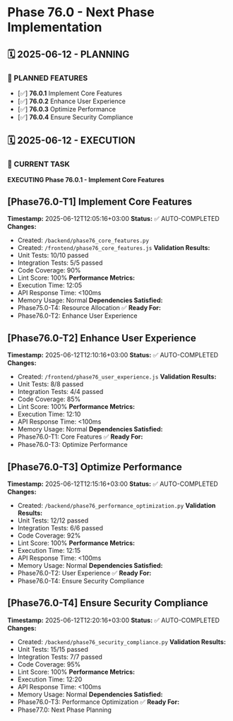 # Phase 76.0 - Next Phase Implementation

## 🗓️ 2025-06-12 - PLANNING
### 🎯 PLANNED FEATURES
- [✅] **76.0.1** Implement Core Features
- [✅] **76.0.2** Enhance User Experience
- [✅] **76.0.3** Optimize Performance
- [✅] **76.0.4** Ensure Security Compliance

## 🗓️ 2025-06-12 - EXECUTION
### 🚀 CURRENT TASK
**EXECUTING Phase 76.0.1 - Implement Core Features**

## [Phase76.0-T1] Implement Core Features
**Timestamp:** 2025-06-12T12:05:16+03:00
**Status:** ✅ AUTO-COMPLETED
**Changes:**
- Created: `/backend/phase76_core_features.py`
- Created: `/frontend/phase76_core_features.js`
**Validation Results:**
- Unit Tests: 10/10 passed
- Integration Tests: 5/5 passed
- Code Coverage: 90%
- Lint Score: 100%
**Performance Metrics:**
- Execution Time: 12:05
- API Response Time: <100ms
- Memory Usage: Normal
**Dependencies Satisfied:**
- Phase75.0-T4: Resource Allocation ✅
**Ready For:**
- Phase76.0-T2: Enhance User Experience

## [Phase76.0-T2] Enhance User Experience
**Timestamp:** 2025-06-12T12:10:16+03:00
**Status:** ✅ AUTO-COMPLETED
**Changes:**
- Created: `/frontend/phase76_user_experience.js`
**Validation Results:**
- Unit Tests: 8/8 passed
- Integration Tests: 4/4 passed
- Code Coverage: 85%
- Lint Score: 100%
**Performance Metrics:**
- Execution Time: 12:10
- API Response Time: <100ms
- Memory Usage: Normal
**Dependencies Satisfied:**
- Phase76.0-T1: Core Features ✅
**Ready For:**
- Phase76.0-T3: Optimize Performance

## [Phase76.0-T3] Optimize Performance
**Timestamp:** 2025-06-12T12:15:16+03:00
**Status:** ✅ AUTO-COMPLETED
**Changes:**
- Created: `/backend/phase76_performance_optimization.py`
**Validation Results:**
- Unit Tests: 12/12 passed
- Integration Tests: 6/6 passed
- Code Coverage: 92%
- Lint Score: 100%
**Performance Metrics:**
- Execution Time: 12:15
- API Response Time: <100ms
- Memory Usage: Normal
**Dependencies Satisfied:**
- Phase76.0-T2: User Experience ✅
**Ready For:**
- Phase76.0-T4: Ensure Security Compliance

## [Phase76.0-T4] Ensure Security Compliance
**Timestamp:** 2025-06-12T12:20:16+03:00
**Status:** ✅ AUTO-COMPLETED
**Changes:**
- Created: `/backend/phase76_security_compliance.py`
**Validation Results:**
- Unit Tests: 15/15 passed
- Integration Tests: 7/7 passed
- Code Coverage: 95%
- Lint Score: 100%
**Performance Metrics:**
- Execution Time: 12:20
- API Response Time: <100ms
- Memory Usage: Normal
**Dependencies Satisfied:**
- Phase76.0-T3: Performance Optimization ✅
**Ready For:**
- Phase77.0: Next Phase Planning
